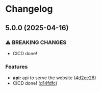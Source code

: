 # Changelog

## 5.0.0 (2025-04-16)


### ⚠ BREAKING CHANGES

* CICD done!

### Features

* **api:** api to serve the website ([4d2ee26](https://github.com/doper1/POK/commit/4d2ee26f4674aa61d00ff77879db37846d40940f))
* CICD done! ([d14fdfc](https://github.com/doper1/POK/commit/d14fdfc85bcb769e77032392773eda073b1a90be))
